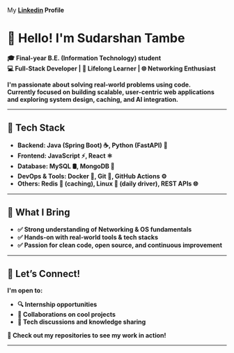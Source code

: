 
My <a href="https://www.linkedin.com/in/sudarshan-tambe"><b>Linkedin<b></a> Profile 

# 👋 Hello! I'm Sudarshan Tambe

🎓 Final-year **B.E. (Information Technology)** student  
💻 Full-Stack Developer | 🧠 Lifelong Learner | 🌐 Networking Enthusiast  

I'm passionate about solving real-world problems using code.  
Currently focused on building scalable, user-centric web applications and exploring system design, caching, and AI integration.

---

## 🚀 Tech Stack  
- **Backend**: Java (Spring Boot) ☕, Python (FastAPI) 🐍  
- **Frontend**: JavaScript ⚡, React ⚛️  
- **Database**: MySQL 🛢️, MongoDB 🍃  
- **DevOps & Tools**: Docker 🐳, Git 🔧, GitHub Actions ⚙️  
- **Others**: Redis 🚀 (caching), Linux 🐧 (daily driver), REST APIs 🌐  


---

## 💼 What I Bring  
- ✅ Strong understanding of Networking & OS fundamentals  
- ✅ Hands-on with real-world tools & tech stacks  
- ✅ Passion for clean code, open source, and continuous improvement

---

## 🤝 Let’s Connect!  
I'm open to:
- 🔍 Internship opportunities  
- 🤝 Collaborations on cool projects  
- 💬 Tech discussions and knowledge sharing

📌 Check out my  repositories to see my work in action!

---
